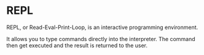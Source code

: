 # REPL

REPL, or Read-Eval-Print-Loop, is an interactive programming environment.

It allows you to type commands directly into the interpreter. The command then get executed and the result is returned to the user.
